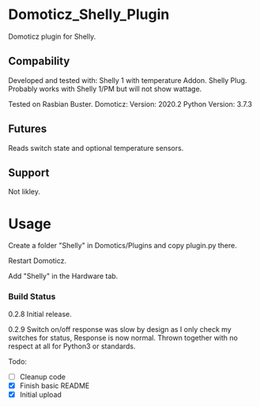 # Domoticz_Shelly_Plugin
Domoticz plugin for Shelly.

## Compability
Developed and tested with:
Shelly 1 with temperature Addon.
Shelly Plug.
Probably works with Shelly 1/PM but will not show wattage.

Tested on Rasbian Buster.
Domoticz:
Version: 2020.2
Python Version: 3.7.3 

## Futures
Reads switch state and optional temperature sensors.

## Support
Not likley.

# Usage
Create a folder "Shelly" in Domotics/Plugins and copy plugin.py there.

Restart Domoticz.

Add "Shelly" in the Hardware tab.


### Build Status
0.2.8 Initial release.

0.2.9 Switch on/off response was slow by design as I only check my switches for status, Response is now normal.
Thrown together with no respect at all for Python3 or standards.

Todo\:
- [ ] Cleanup code
- [x] Finish basic README
- [x] Initial upload
